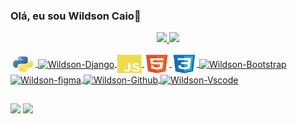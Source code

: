 ### Olá, eu sou Wildson Caio👋

<div align="center">
  <a href="https://github.com/WildsonCaio">
  <img height="180em" src="https://github-readme-stats.vercel.app/api?username=WildsonCaio&show_icons=true&theme=merko&include_all_commits=true&count_private=true"/>
  <img height="180em" src="https://github-readme-stats.vercel.app/api/top-langs/?username=WildsonCaio&layout=compact&langs_count=7&theme=merko"/>
</div>
 
<div style="display: inline_block"><br>
  <img align="center" alt="Wildson-Python" height="30" width="40" src="https://raw.githubusercontent.com/devicons/devicon/master/icons/python/python-original.svg">
  <img align="center" alt="Wildson-Django" height="30" width="40" src="https://cdn.jsdelivr.net/gh/devicons/devicon/icons/django/django-plain.svg"/>
          
  
  <img align="center" alt="Wildson-Js" height="30" width="40" src="https://raw.githubusercontent.com/devicons/devicon/master/icons/javascript/javascript-plain.svg">
  <img align="center" alt="Wildson-HTML" height="30" width="40" src="https://raw.githubusercontent.com/devicons/devicon/master/icons/html5/html5-original.svg">
  <img align="center" alt="Wildson-CSS" height="30" width="40" src="https://raw.githubusercontent.com/devicons/devicon/master/icons/css3/css3-original.svg">
  <img align="center" alt="Wildson-Bootstrap" height="30" width="40" src="https://cdn.jsdelivr.net/gh/devicons/devicon/icons/bootstrap/bootstrap-original.svg" />
  
  <img align="center" alt="Wildson-figma" height="30" width="40" src="https://cdn.jsdelivr.net/gh/devicons/devicon/icons/figma/figma-original.svg" />
  <img align="center" alt="Wildson-Github" height="30" width="40" src="https://cdn.jsdelivr.net/gh/devicons/devicon/icons/github/github-original.svg" />
  <img align="center" alt="Wildson-Vscode" height="30" width="40" src="https://cdn.jsdelivr.net/gh/devicons/devicon/icons/vscode/vscode-original.svg" />
  </div>
  
##

<div> 
  <a href="https://www.instagram.com/wildsoncaio41/" target="_blank"><img src="https://img.shields.io/badge/-Instagram-%23E4405F?style=for-the-badge&logo=instagram&logoColor=white" target="_blank"></a> 
  <a href="https://www.linkedin.com/in/wildson-caio-7055a7122/" target="_blank"><img src="https://img.shields.io/badge/-LinkedIn-%230077B5?style=for-the-badge&logo=linkedin&logoColor=white" target="_blank"></a> 
  
</div>

